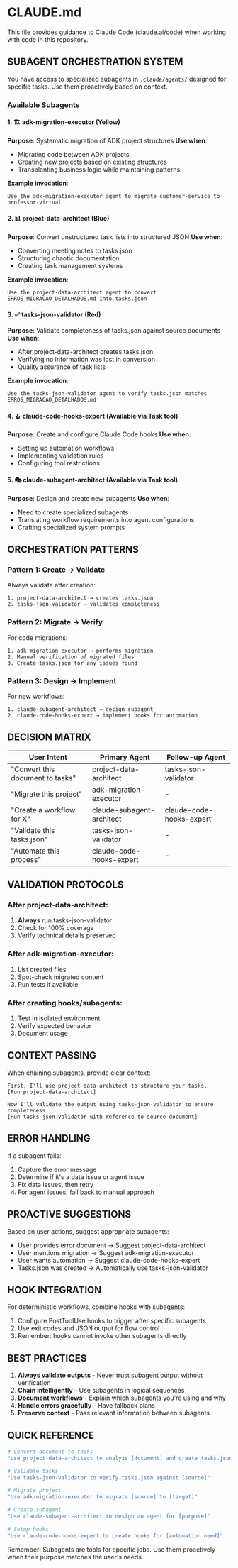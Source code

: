 # CLAUDE.md

This file provides guidance to Claude Code (claude.ai/code) when working with code in this repository.

## SUBAGENT ORCHESTRATION SYSTEM

You have access to specialized subagents in `.claude/agents/` designed for specific tasks. Use them proactively based on context.

### Available Subagents

#### 1. 🏗️ **adk-migration-executor** (Yellow)
**Purpose**: Systematic migration of ADK project structures
**Use when**:
- Migrating code between ADK projects
- Creating new projects based on existing structures
- Transplanting business logic while maintaining patterns

**Example invocation**:
```
Use the adk-migration-executor agent to migrate customer-service to professor-virtual
```

#### 2. 📊 **project-data-architect** (Blue)
**Purpose**: Convert unstructured task lists into structured JSON
**Use when**:
- Converting meeting notes to tasks.json
- Structuring chaotic documentation
- Creating task management systems

**Example invocation**:
```
Use the project-data-architect agent to convert ERROS_MIGRACAO_DETALHADOS.md into tasks.json
```

#### 3. ✅ **tasks-json-validator** (Red)
**Purpose**: Validate completeness of tasks.json against source documents
**Use when**:
- After project-data-architect creates tasks.json
- Verifying no information was lost in conversion
- Quality assurance of task lists

**Example invocation**:
```
Use the tasks-json-validator agent to verify tasks.json matches ERROS_MIGRACAO_DETALHADOS.md
```

#### 4. 🪝 **claude-code-hooks-expert** (Available via Task tool)
**Purpose**: Create and configure Claude Code hooks
**Use when**:
- Setting up automation workflows
- Implementing validation rules
- Configuring tool restrictions

#### 5. 🎭 **claude-subagent-architect** (Available via Task tool)
**Purpose**: Design and create new subagents
**Use when**:
- Need to create specialized subagents
- Translating workflow requirements into agent configurations
- Crafting specialized system prompts

## ORCHESTRATION PATTERNS

### Pattern 1: Create → Validate
Always validate after creation:
```
1. project-data-architect → creates tasks.json
2. tasks-json-validator → validates completeness
```

### Pattern 2: Migrate → Verify
For code migrations:
```
1. adk-migration-executor → performs migration
2. Manual verification of migrated files
3. Create tasks.json for any issues found
```

### Pattern 3: Design → Implement
For new workflows:
```
1. claude-subagent-architect → design subagent
2. claude-code-hooks-expert → implement hooks for automation
```

## DECISION MATRIX

| User Intent | Primary Agent | Follow-up Agent |
|------------|--------------|-----------------|
| "Convert this document to tasks" | project-data-architect | tasks-json-validator |
| "Migrate this project" | adk-migration-executor | - |
| "Create a workflow for X" | claude-subagent-architect | claude-code-hooks-expert |
| "Validate this tasks.json" | tasks-json-validator | - |
| "Automate this process" | claude-code-hooks-expert | - |

## VALIDATION PROTOCOLS

### After project-data-architect:
1. **Always** run tasks-json-validator
2. Check for 100% coverage
3. Verify technical details preserved

### After adk-migration-executor:
1. List created files
2. Spot-check migrated content
3. Run tests if available

### After creating hooks/subagents:
1. Test in isolated environment
2. Verify expected behavior
3. Document usage

## CONTEXT PASSING

When chaining subagents, provide clear context:

```
First, I'll use project-data-architect to structure your tasks.
[Run project-data-architect]

Now I'll validate the output using tasks-json-validator to ensure completeness.
[Run tasks-json-validator with reference to source document]
```

## ERROR HANDLING

If a subagent fails:
1. Capture the error message
2. Determine if it's a data issue or agent issue
3. Fix data issues, then retry
4. For agent issues, fall back to manual approach

## PROACTIVE SUGGESTIONS

Based on user actions, suggest appropriate subagents:

- User provides error document → Suggest project-data-architect
- User mentions migration → Suggest adk-migration-executor
- User wants automation → Suggest claude-code-hooks-expert
- Tasks.json was created → Automatically use tasks-json-validator

## HOOK INTEGRATION

For deterministic workflows, combine hooks with subagents:

1. Configure PostToolUse hooks to trigger after specific subagents
2. Use exit codes and JSON output for flow control
3. Remember: hooks cannot invoke other subagents directly

## BEST PRACTICES

1. **Always validate outputs** - Never trust subagent output without verification
2. **Chain intelligently** - Use subagents in logical sequences
3. **Document workflows** - Explain which subagents you're using and why
4. **Handle errors gracefully** - Have fallback plans
5. **Preserve context** - Pass relevant information between subagents

## QUICK REFERENCE

```bash
# Convert document to tasks
"Use project-data-architect to analyze [document] and create tasks.json"

# Validate tasks
"Use tasks-json-validator to verify tasks.json against [source]"

# Migrate project
"Use adk-migration-executor to migrate [source] to [target]"

# Create subagent
"Use claude-subagent-architect to design an agent for [purpose]"

# Setup hooks
"Use claude-code-hooks-expert to create hooks for [automation need]"
```

Remember: Subagents are tools for specific jobs. Use them proactively when their purpose matches the user's needs.